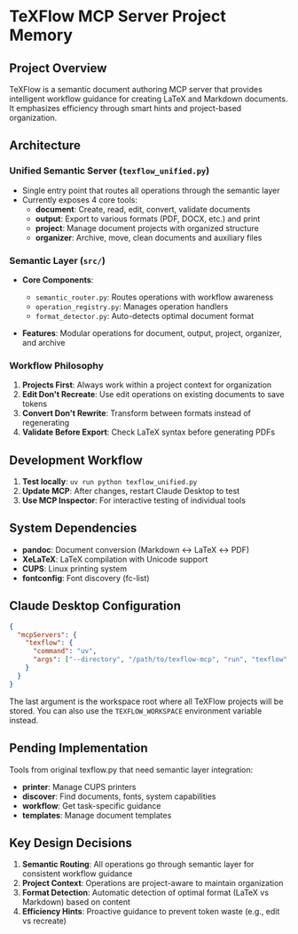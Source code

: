# TeXFlow MCP Server Project Memory

## Project Overview

TeXFlow is a semantic document authoring MCP server that provides intelligent workflow guidance for creating LaTeX and Markdown documents. It emphasizes efficiency through smart hints and project-based organization.

## Architecture

### Unified Semantic Server (`texflow_unified.py`)
- Single entry point that routes all operations through the semantic layer
- Currently exposes 4 core tools:
  - **document**: Create, read, edit, convert, validate documents
  - **output**: Export to various formats (PDF, DOCX, etc.) and print
  - **project**: Manage document projects with organized structure
  - **organizer**: Archive, move, clean documents and auxiliary files

### Semantic Layer (`src/`)
- **Core Components**:
  - `semantic_router.py`: Routes operations with workflow awareness
  - `operation_registry.py`: Manages operation handlers
  - `format_detector.py`: Auto-detects optimal document format
  
- **Features**: Modular operations for document, output, project, organizer, and archive

### Workflow Philosophy
1. **Projects First**: Always work within a project context for organization
2. **Edit Don't Recreate**: Use edit operations on existing documents to save tokens
3. **Convert Don't Rewrite**: Transform between formats instead of regenerating
4. **Validate Before Export**: Check LaTeX syntax before generating PDFs

## Development Workflow

1. **Test locally**: `uv run python texflow_unified.py`
2. **Update MCP**: After changes, restart Claude Desktop to test
3. **Use MCP Inspector**: For interactive testing of individual tools

## System Dependencies

- **pandoc**: Document conversion (Markdown ↔ LaTeX ↔ PDF)
- **XeLaTeX**: LaTeX compilation with Unicode support
- **CUPS**: Linux printing system
- **fontconfig**: Font discovery (fc-list)

## Claude Desktop Configuration

```json
{
  "mcpServers": {
    "texflow": {
      "command": "uv",
      "args": ["--directory", "/path/to/texflow-mcp", "run", "texflow", "/home/aaron/Documents/TeXFlow"]
    }
  }
}
```

The last argument is the workspace root where all TeXFlow projects will be stored. You can also use the `TEXFLOW_WORKSPACE` environment variable instead.

## Pending Implementation

Tools from original texflow.py that need semantic layer integration:
- **printer**: Manage CUPS printers
- **discover**: Find documents, fonts, system capabilities
- **workflow**: Get task-specific guidance
- **templates**: Manage document templates

## Key Design Decisions

1. **Semantic Routing**: All operations go through semantic layer for consistent workflow guidance
2. **Project Context**: Operations are project-aware to maintain organization
3. **Format Detection**: Automatic detection of optimal format (LaTeX vs Markdown) based on content
4. **Efficiency Hints**: Proactive guidance to prevent token waste (e.g., edit vs recreate)